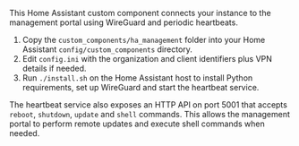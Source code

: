This Home Assistant custom component connects your instance to the management portal using WireGuard and periodic heartbeats.

1. Copy the `custom_components/ha_management` folder into your Home Assistant `config/custom_components` directory.
2. Edit `config.ini` with the organization and client identifiers plus VPN details if needed.
3. Run `./install.sh` on the Home Assistant host to install Python requirements, set up WireGuard and start the heartbeat service.

The heartbeat service also exposes an HTTP API on port 5001 that accepts `reboot`, `shutdown`, `update` and `shell` commands. This allows the management portal to perform remote updates and execute shell commands when needed.
